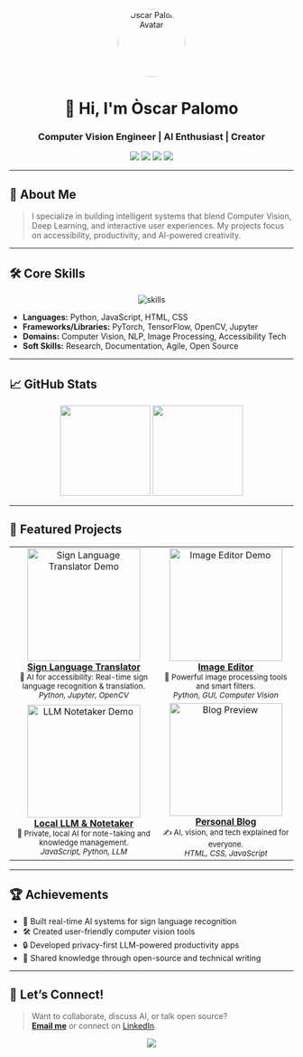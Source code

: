 <!--
  Sardina GitHub Overview - Visual & Modern Template
  Designed for Oscar Palomo, Computer Vision Engineer
-->

<p align="center">
  <img src="https://raw.githubusercontent.com/sardinaa/sardinaa/main/assets/avatar.png" width="120" alt="Oscar Palomo Avatar" style="border-radius: 50%;" />
</p>

<h1 align="center">👋 Hi, I'm <b>Òscar Palomo</b></h1>
<h3 align="center">Computer Vision Engineer | AI Enthusiast | Creator</h3>

<p align="center">
  <a href="mailto:oscarpaldow@gmail.com"><img src="https://img.shields.io/badge/Email-D14836?style=flat-square&logo=gmail&logoColor=white"/></a>
  <a href="https://www.linkedin.com/in/oscarpalomod/"><img src="https://img.shields.io/badge/LinkedIn-0077B5?style=flat-square&logo=linkedin&logoColor=white"/></a>
  <a href="https://sardinaa.github.io/Blog"><img src="https://img.shields.io/badge/Blog-1A1A1A?style=flat-square&logo=github&logoColor=white"/></a>
  <img src="https://img.shields.io/badge/Location-Remote-blue?style=flat-square"/>
</p>

---

## 🚀 About Me

> I specialize in building intelligent systems that blend Computer Vision, Deep Learning, and interactive user experiences. My projects focus on accessibility, productivity, and AI-powered creativity.

---

## 🛠️ Core Skills

<p align="center">
  <img src="https://skillicons.dev/icons?i=python,javascript,html,css,pytorch,tensorflow,opencv,jupyter,git,linux" alt="skills" />
</p>

- **Languages:** Python, JavaScript, HTML, CSS
- **Frameworks/Libraries:** PyTorch, TensorFlow, OpenCV, Jupyter
- **Domains:** Computer Vision, NLP, Image Processing, Accessibility Tech
- **Soft Skills:** Research, Documentation, Agile, Open Source

---

## 📈 GitHub Stats

<p align="center">
  <img src="https://github-readme-stats.vercel.app/api?username=sardinaa&show_icons=true&theme=github_dark&hide_border=true" height="160"/>
  <img src="https://github-readme-stats.vercel.app/api/top-langs/?username=sardinaa&layout=compact&theme=github_dark&hide_border=true" height="160"/>
</p>

---

## 🌟 Featured Projects

<table>
  <tr>
    <td align="center">
      <a href="https://github.com/sardinaa/Sign-Language-Translator">
        <img src="https://raw.githubusercontent.com/sardinaa/Sign-Language-Translator/main/assets/demo.gif" width="200" alt="Sign Language Translator Demo"/><br/>
        <b>Sign Language Translator</b>
      </a>
      <br/>
      <sub>🤟 AI for accessibility: Real-time sign language recognition & translation.<br/><i>Python, Jupyter, OpenCV</i></sub>
    </td>
    <td align="center">
      <a href="https://github.com/sardinaa/Image-editor">
        <img src="https://raw.githubusercontent.com/sardinaa/Image-editor/main/assets/editor_demo.png" width="200" alt="Image Editor Demo"/><br/>
        <b>Image Editor</b>
      </a>
      <br/>
      <sub>🎨 Powerful image processing tools and smart filters.<br/><i>Python, GUI, Computer Vision</i></sub>
    </td>
  </tr>
  <tr>
    <td align="center">
      <a href="https://github.com/sardinaa/Local-LLM-and-Notetaker">
        <img src="https://raw.githubusercontent.com/sardinaa/Local-LLM-and-Notetaker/main/assets/notetaker_ui.png" width="200" alt="LLM Notetaker Demo"/><br/>
        <b>Local LLM & Notetaker</b>
      </a>
      <br/>
      <sub>🧠 Private, local AI for note-taking and knowledge management.<br/><i>JavaScript, Python, LLM</i></sub>
    </td>
    <td align="center">
      <a href="https://github.com/sardinaa/Blog">
        <img src="https://raw.githubusercontent.com/sardinaa/Blog/main/assets/blog_preview.png" width="200" alt="Blog Preview"/><br/>
        <b>Personal Blog</b>
      </a>
      <br/>
      <sub>✍️ AI, vision, and tech explained for everyone.<br/><i>HTML, CSS, JavaScript</i></sub>
    </td>
  </tr>
</table>

---

## 🏆 Achievements

- 🥇 Built real-time AI systems for sign language recognition
- 🛠️ Created user-friendly computer vision tools
- 🔒 Developed privacy-first LLM-powered productivity apps
- 📢 Shared knowledge through open-source and technical writing

---

## 🤝 Let’s Connect!

> Want to collaborate, discuss AI, or talk open source?  
> **[Email me](mailto:oscarpaldow@gmail.com)** or connect on [LinkedIn]([https://www.linkedin.com/in/oscarpalomod/]).

<p align="center">
  <img src="https://capsule-render.vercel.app/api?type=wave&color=auto&height=120&section=footer&text=Thanks%20for%20visiting!&fontSize=30" />
</p>
